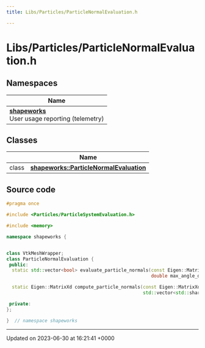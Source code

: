 ```yaml
---
title: Libs/Particles/ParticleNormalEvaluation.h

---
```


# Libs/Particles/ParticleNormalEvaluation.h



## Namespaces

| Name           |
| -------------- |
| **[shapeworks](../Namespaces/namespaceshapeworks.md)** <br>User usage reporting (telemetry)  |

## Classes

|                | Name           |
| -------------- | -------------- |
| class | **[shapeworks::ParticleNormalEvaluation](../Classes/classshapeworks_1_1ParticleNormalEvaluation.md)**  |




## Source code

```cpp
#pragma once

#include <Particles/ParticleSystemEvaluation.h>

#include <memory>

namespace shapeworks {


class VtkMeshWrapper;
class ParticleNormalEvaluation {
 public:
  static std::vector<bool> evaluate_particle_normals(const Eigen::MatrixXd& particles, const Eigen::MatrixXd& normals,
                                                     double max_angle_degrees);

  static Eigen::MatrixXd compute_particle_normals(const Eigen::MatrixXd& particles,
                                                  std::vector<std::shared_ptr<VtkMeshWrapper>> meshes);

 private:
};

}  // namespace shapeworks
```


-------------------------------

Updated on 2023-06-30 at 16:21:41 +0000
